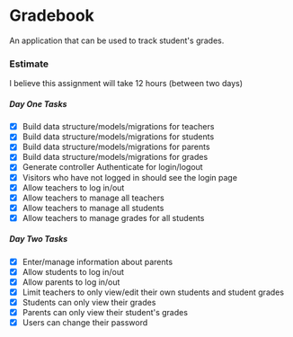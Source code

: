 # Gradebook

An application that can be used to track student's grades.

### Estimate

I believe this assignment will take 12 hours (between two days)

##### Day One Tasks

* [x] Build data structure/models/migrations for teachers
* [x] Build data structure/models/migrations for students
* [x] Build data structure/models/migrations for parents
* [x] Build data structure/models/migrations for grades
* [x] Generate controller Authenticate for login/logout
* [x] Visitors who have not logged in should see the login page
* [x] Allow teachers to log in/out
* [x] Allow teachers to manage all teachers
* [x] Allow teachers to manage all students
* [x] Allow teachers to manage grades for all students

##### Day Two Tasks

* [x] Enter/manage information about parents
* [x] Allow students to log in/out
* [x] Allow parents to log in/out
* [x] Limit teachers to only view/edit their own students and student grades
* [x] Students can only view their grades
* [x] Parents can only view their student's grades
* [x] Users can change their password
